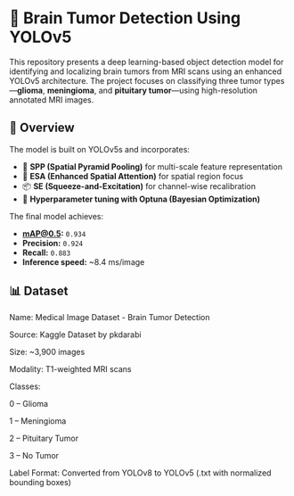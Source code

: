 # 🧠 Brain Tumor Detection Using YOLOv5

This repository presents a deep learning-based object detection model for identifying and localizing brain tumors from MRI scans using an enhanced YOLOv5 architecture. The project focuses on classifying three tumor types—**glioma**, **meningioma**, and **pituitary tumor**—using high-resolution annotated MRI images.

## 🚀 Overview

The model is built on YOLOv5s and incorporates:
- 🔲 **SPP (Spatial Pyramid Pooling)** for multi-scale feature representation
- 🎯 **ESA (Enhanced Spatial Attention)** for spatial region focus
- 📦 **SE (Squeeze-and-Excitation)** for channel-wise recalibration
- 🔧 **Hyperparameter tuning with Optuna (Bayesian Optimization)**

The final model achieves:
- **mAP@0.5:** `0.934`
- **Precision:** `0.924`
- **Recall:** `0.883`
- **Inference speed:** ~8.4 ms/image

## 📊 Dataset

Name: Medical Image Dataset - Brain Tumor Detection

Source: Kaggle Dataset by pkdarabi

Size: ~3,900 images

Modality: T1-weighted MRI scans

Classes:

0 – Glioma

1 – Meningioma

2 – Pituitary Tumor

3 – No Tumor

Label Format: Converted from YOLOv8 to YOLOv5 (.txt with normalized bounding boxes)

